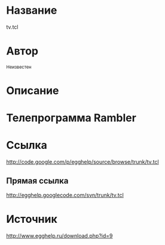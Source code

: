 # Название #
tv.tcl


# Автор #
<sup>Неизвестен</sup>


# Описание #
# Телепрограмма Rambler


# Ссылка #
http://code.google.com/p/egghelp/source/browse/trunk/tv.tcl

## Прямая ссылка ##
http://egghelp.googlecode.com/svn/trunk/tv.tcl


# Источник #
http://www.egghelp.ru/download.php?id=9

